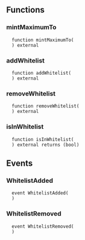 
## Functions
### mintMaximumTo
```solidity
  function mintMaximumTo(
  ) external
```




### addWhitelist
```solidity
  function addWhitelist(
  ) external
```




### removeWhitelist
```solidity
  function removeWhitelist(
  ) external
```




### isInWhitelist
```solidity
  function isInWhitelist(
  ) external returns (bool)
```





## Events
### WhitelistAdded
```solidity
  event WhitelistAdded(
  )
```



### WhitelistRemoved
```solidity
  event WhitelistRemoved(
  )
```



